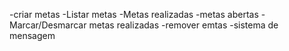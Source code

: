 -criar metas
-Listar metas
   -Metas realizadas
   -metas abertas
-Marcar/Desmarcar metas realizadas
-remover emtas
-sistema de mensagem
